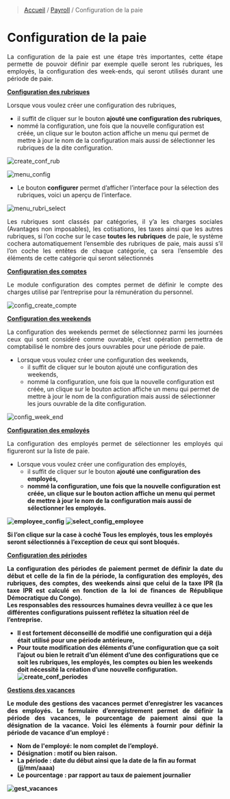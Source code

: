 > [Accueil](../index) / [Payroll](./index) / Configuration de la paie

# Configuration de la paie

<div style='text-align: justify;'>
La configuration de la paie est une étape très importantes, cette étape permette de pouvoir définir par exemple quelle seront les rubriques, les employés, la configuration des week-ends, qui seront utilisés durant une période de paie. </div>

<strong><u> Configuration des rubriques </u></strong>

Lorsque vous voulez créer une configuration des rubriques, 
-	il suffit de cliquer sur le bouton <strong>ajouté une configuration des rubriques</strong>,
-	nommé la configuration, une fois que la nouvelle configuration est créée, un clique sur le bouton action affiche un menu qui permet de mettre à jour le nom de la configuration mais aussi de sélectionner les rubriques de la dite configuration.

![create_conf_rub](../../images/payroll/create_conf_rub.jpg)

![menu_config](../../images/payroll/menu_config.jpg)

-	Le bouton <strong>configurer</strong>  permet d’afficher l’interface pour la sélection des rubriques, voici un aperçu de l’interface.


![menu_rubri_select](../../images/payroll/menu_rubri_select.jpg)


<div style='text-align: justify;'>
Les rubriques sont classés par catégories, il y’a les charges sociales (Avantages non imposables), les cotisations, les taxes ainsi que les autres rubriques, si l’on coche sur le case <strong>toutes les rubriques</strong> de paie, le système cochera automatiquement l’ensemble des rubriques de paie, mais aussi s’il l’on coche les entêtes de chaque catégorie, ça sera l’ensemble des éléments de cette catégorie qui seront sélectionnés</div>

<strong><u> Configuration des comptes </u></strong>
<div style='text-align: justify;'>
Le module configuration des comptes permet de définir le compte des charges utilisé par l’entreprise pour la rémunération du personnel.</div>

![config_create_compte](../../images/payroll/config_create_compte.jpg)

<strong><u> Configuration des weekends </u></strong>
<div style='text-align: justify;'>
La configuration des weekends permet de sélectionnez parmi les journées ceux qui sont considéré comme ouvrable, c’est opération permettra de comptabilisé le nombre des jours ouvrables pour une période de paie.</div>

- Lorsque vous voulez créer une configuration des weekends, 
    - il suffit de cliquer sur le bouton ajouté une configuration des weekends,
    - nommé la configuration, une fois que la nouvelle configuration est créée, un clique sur le bouton action affiche un menu qui permet de mettre à jour le nom de la configuration mais aussi de sélectionner les jours ouvrable de la dite configuration.

![config_week_end](../../images/payroll/config_week_end.jpg)

<strong><u> Configuration des employés </u></strong>
<div style='text-align: justify;'>La configuration des employés permet de sélectionner les employés qui figureront sur la liste de paie.</div>

- Lorsque vous voulez créer une configuration des employés, 
    -	il suffit de cliquer sur le bouton <strong>ajouté une configuration des employés,
    -	nommé la configuration, une fois que la nouvelle configuration est créée, un clique sur le bouton action affiche un menu qui permet de mettre à jour le nom de la configuration mais aussi de sélectionner les employés.

![employee_config](../../images/payroll/employee_config.jpg)
![select_config_employee](../../images/payroll/select_config_employee.jpg)

Si l’on clique sur la case à coché Tous les employés, <strong>tous les employés</strong> seront sélectionnés à l’exception de ceux qui sont bloqués. 

<strong><u> Configuration des périodes </u></strong>
<div style='text-align: justify;'>
La configuration des périodes de paiement permet de définir la date du début et celle de la fin de la période, la configuration des employés, des rubriques, des comptes, des weekends ainsi que celui de la taxe IPR (la taxe IPR est calculé en fonction de la loi de finances de République Démocratique du Congo).</div>

<div class = "bs-callout bs-callout-warning">
Les responsables des ressources humaines devra veuillez à ce que les différentes configurations puissent reflétez la situation réel de l’entreprise. 
</div>

-	Il est fortement déconseillé de modifié une configuration qui a déjà était utilisé pour une période antérieure,
-	Pour toute modification des éléments d’une configuration que ça soit l’ajout ou bien le retrait d’un élément d’une des configurations que ce soit les rubriques, les employés, les comptes ou bien les weekends doit nécessité la création d’une nouvelle configuration.
![create_conf_periodes](../../images/payroll/create_conf_periodes.jpg)

<strong><u> Gestions des vacances </u></strong>
<div style='text-align: justify;'>
Le module des gestions des vacances permet d’enregistrer les vacances des employés. Le formulaire d’enregistrement permet de définir la période des vacances, le pourcentage de paiement ainsi que la désignation de la vacance. 
Voici les éléments à fournir pour définir la période de vacance d’un employé :</div>

- <strong>Nom de l'employé</strong>: le nom complet de l’employé.
- <strong>Désignation</strong> : motif ou bien raison.
- <strong>La période</strong> : date du début ainsi que la date de la fin au format (jj/mm/aaaa)
- <strong>Le pourcentage</strong> : par rapport au taux de paiement journalier

![gest_vacances](../../images/payroll/gest_vacances.jpg)





